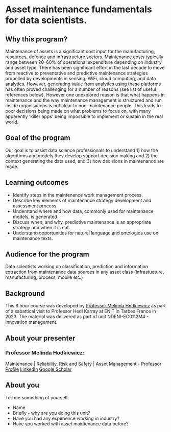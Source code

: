 # Asset maintenance fundamentals for data scientists.

## Why this program? 

Maintenance of assets is a significant cost input for the manufacturing, resources, defence and infrastructure sectors. Maintenance costs typically range between 20–60\% of operational expenditure depending on industry and asset type. There has been significant effort in the last decade to move from reactive to preventative and predictive maintenance strategies propelled by developments in sensing, WiFi, cloud computing, and data analytics. However, generating value from analytics using these platforms has often proved challenging for a number of reasons (see list of useful references below). However one unexplored reason is that what happens in maintenance and the way maintenance management is structured and run inside organisations is not clear to non-maintenance people. This leads to poor decisions being made on what problems to focus on, with many apparently 'killer apps' being impossible to implement or sustain in the real world. 

## Goal of the program

Our goal is to assist data science professionals to understand 1) how the algorithms and models they develop support decision making and 2) the context generating the data used, and 3) how decisions in maintenance are made.

## Learning outcomes

* Identify steps in the maintenance work management process. 
* Describe key elements of maintenance strategy development and assessment process.
* Understand where and how data, commonly used for maintenance models, is generated. 
* Discuss when, and why, predictive maintenance is an appropriate strategy and when it is not.
* Understand opportunities for natural language and ontologies use on maintenance texts.

## Audience for the program

Data scientists working on classification, prediction and information extraction from maintenance data sources in any asset class (infrastucture, manufacturing, process, mobile etc.) 

## Background

This 8 hour course was developed by [Professor Melinda Hodkiewicz](https://research-repository.uwa.edu.au/en/persons/melinda-hodkiewicz) as part of a sabattical visit to Professor Hedi Karray at ENIT in Tarbes France in 2023. The material was delivered as part of unit NDENI-EC0112M4 - Innovation management. 

## About your presenter

### Professor Melinda Hodkiewicz: 

Maintenance | Reliability, Risk and Safety | Asset Management - Professor
[Profile](https://research-repository.uwa.edu.au/en/persons/melinda-hodkiewicz)
[LinkedIn](https://www.linkedin.com/in/melinda-hodkiewicz-b6bbba7/)
[Google Scholar](https://scholar.google.com/citations?hl=en&user=1JGboosAAAAJ)

## About you

Tell me something of yourself.
* Name
* Briefly - why are you doing this unit?
* Have you had any experience working in industry?
* Have you worked with asset maintenance data before?

